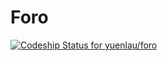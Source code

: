 # Foro 
[ ![Codeship Status for yuenlau/foro](https://app.codeship.com/projects/43936b80-3a5d-0135-a097-3ea7e05708f3/status?branch=master)](https://app.codeship.com/projects/228596)